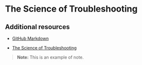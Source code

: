 # The Science of Troubleshooting



## Additional resources

- [GitHub Markdown](https://docs.github.com/en/get-started/writing-on-github/getting-started-with-writing-and-formatting-on-github/basic-writing-and-formatting-syntax) 


- [The Science of Troubleshooting](https://natashascribesnm.wordpress.com/2021/08/12/the-science-of-troubleshooting/)

>**Note:** This is an example of note.